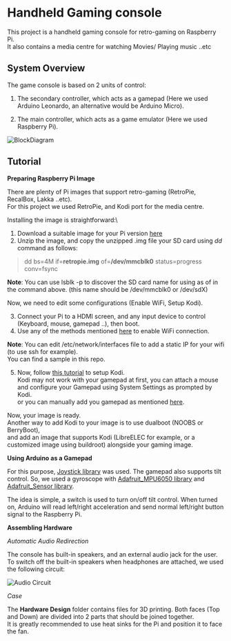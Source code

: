 # Handheld Gaming console

This project is a handheld gaming console for retro-gaming on Raspberry Pi.\
It also contains a media centre for watching Movies/ Playing music ..etc

## System Overview

The game console is based on 2 units of control:

1. The secondary controller, which acts as a gamepad (Here we used Arduino Leonardo, an alternative would be Arduino Micro).

2. The main controller, which acts as a game emulator (Here we used Raspberry Pi).


![BlockDiagram](../../media/ConsoleMedia/GameConsole_BlockDiagram.png)

## Tutorial

**Preparing Raspberry Pi Image**

There are plenty of Pi images that support retro-gaming (RetroPie, RecalBox, Lakka ..etc).\
For this project we used RetroPie, and Kodi port for the media centre.

Installing the image is straightforward:\
1. Download a suitable image for your Pi version [here](https://retropie.org.uk/download/)
2. Unzip the image, and copy the unzipped .img file your SD card using *dd* command as follows:

> dd bs=4M if=**retropie.img** of=**/dev/mmcblk0** status=progress conv=fsync

**Note**: You can use lsblk -p to discover the SD card name for using as of in the command above. (this name should be /dev/mmcblk0 or /dev/sdX)

Now, we need to edit some configurations (Enable WiFi, Setup Kodi).

3. Connect your Pi to a HDMI screen, and any input device to control (Keyboard, mouse, gamepad ..), then boot.
4. Use any of the methods mentioned [here](https://retropie.org.uk/docs/Wifi/) to enable WiFi connection.

**Note**: You can edit /etc/network/interfaces file to add a static IP for your wifi (to use ssh for example).\
You can find a sample in this repo.

5. Now, follow [this tutorial](https://thepi.io/how-to-install-kodi-on-retropie/) to setup Kodi.\
Kodi may not work with your gamepad at first, you can attach a mouse and configure your Gamepad using System Settings as prompted by Kodi.\
or you can manually add you gamepad as mentioned [here](https://retropie.org.uk/docs/KODI/).

Now, your image is ready.\
Another way to add Kodi to your image is to use dualboot (NOOBS or BerryBoot),\
and add an image that supports Kodi (LibreELEC for example, or a customized image using buildroot) alongside your gaming image.

**Using Arduino as a Gamepad**

For this purpose, [Joystick library](https://github.com/MHeironimus/ArduinoJoystickLibrary) was used.
The gamepad also supports tilt control. So, we used a gyroscope with [Adafruit_MPU6050 library](https://github.com/adafruit/Adafruit_MPU6050) and [Adafruit_Sensor library](https://github.com/adafruit/Adafruit_Sensor).

The idea is simple, a switch is used to turn on/off tilt control. When turned on, Arduino will read left/right acceleration and send normal left/right button signal to the Raspberry Pi.

**Assembling Hardware**

*Automatic Audio Redirection*

The console has built-in speakers, and an external audio jack for the user.\
To switch off the built-in speakers when headphones are attached, we used the following circuit:

![Audio Circuit](../../media/ConsoleMedia/Sound.jpg)

*Case*

The **Hardware Design** folder contains files for 3D printing. Both faces (Top and Down) are divided into 2 parts that should be joined together.\
It is greatly recommended to use heat sinks for the Pi and position it to face the fan.
